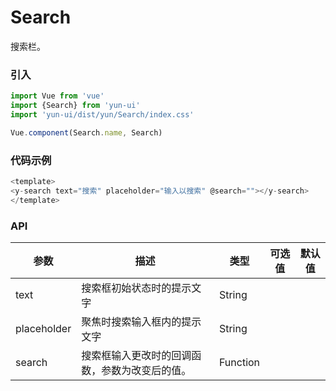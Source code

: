# Search

搜索栏。

### 引入

``` javascript
import Vue from 'vue'
import {Search} from 'yun-ui'
import 'yun-ui/dist/yun/Search/index.css'

Vue.component(Search.name, Search)
```

### 代码示例

``` javascript
<template>
<y-search text="搜索" placeholder="输入以搜索" @search=""></y-search>
</template>
```

### API

|    参数    |    描述    |    类型    |       可选值    |      默认值   |
|   ----    |   ----     |   ----    |      ----      |     ----     |
|   text   |  搜索框初始状态时的提示文字  |   String  |             |           |
| placeholder |  聚焦时搜索输入框内的提示文字  |   String  |            |            |
|  search   | 搜索框输入更改时的回调函数，参数为改变后的值。|   Function |  |  |
